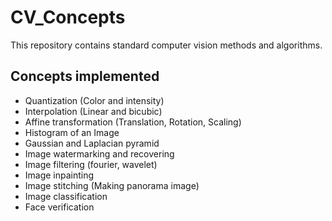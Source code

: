 # CV_Concepts

This repository contains standard computer vision methods and algorithms.

## Concepts implemented
- Quantization (Color and intensity)
- Interpolation (Linear and bicubic)
- Affine transformation (Translation, Rotation, Scaling)
- Histogram of an Image
- Gaussian and Laplacian pyramid
- Image watermarking and recovering
- Image filtering (fourier, wavelet)
- Image inpainting
- Image stitching (Making panorama image)
- Image classification
- Face verification
